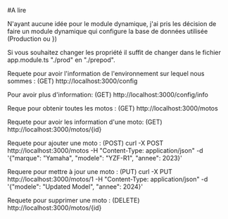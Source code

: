 #A lire

N'ayant aucune idée pour le module dynamique, j'ai pris les décision de faire un module dynamique qui configure la base de données utilisée (Production ou })

Si vous souhaitez changer les propriété il suffit de changer dans le fichier app.module.ts "./prod" en "./prepod".

Requete pour avoir l'information de l'environnement sur lequel nous sommes : 
(GET) http://localhost:3000/config


Pour avoir plus d'information:
(GET) http://localhost:3000/config/info


Reque pour obtenir toutes les motos :
(GET) http://localhost:3000/motos


Requete pour avoir les information d'une moto:
(GET) http://localhost:3000/motos/{id}


Requete pour ajouter une moto :
(POST) curl -X POST http://localhost:3000/motos -H "Content-Type: application/json" -d '{"marque": "Yamaha", "modele": "YZF-R1", "annee": 2023}'


Requere pour mettre à jour une moto :
(PUT) curl -X PUT http://localhost:3000/motos/1 -H "Content-Type: application/json" -d '{"modele": "Updated Model", "annee": 2024}'


Requete pour supprimer une moto :
(DELETE) http://localhost:3000/motos/{id}
